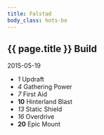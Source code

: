 ```yaml
---
title: Falstad
body_class: hots-bo
---
```


## {{ page.title }} Build
2015-05-19

-   _1_  Updraft
-   _4_  Gathering Power
-   _7_  First Aid
- __10__ Hinterland Blast
-  _13_  Static Shield
-  _16_  Overdrive
- __20__ Epic Mount
